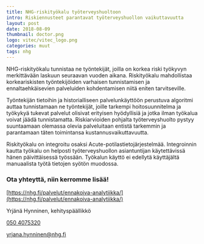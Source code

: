 ```yaml
---
title: NHG-riskityökalu työterveyshuoltoon
intro: Riskiennusteet parantavat työterveyshuollon vaikuttavuutta
layout: post
date: 2018-08-09
thumbnail: doctor.png
logo: vitec/vitec_logo.png
categories: muut
tags: nhg
---
```


NHG-riskityökalu tunnistaa ne työntekijät, joilla on korkea riski työkyvyn merkittävään laskuun seuraavan vuoden aikana.
Riskityökalu mahdollistaa korkeariskisten työntekijöiden varhaisen tunnistamisen ja ennaltaehkäisevien palveluiden kohdentamisen niitä eniten tarvitseville. 

Työntekijän tietoihin ja historialliseen palvelunkäyttöön perustuva algoritmi auttaa tunnistamaan ne työntekijät, joille tarkempi hoitosuunnitelma ja työkykyä tukevat palvelut olisivat erityisen hyödyllisiä ja jotka ilman työkalua voivat jäädä tunnistamatta. 
Riskiarvioiden pohjalta työterveyshuolto pystyy suuntaamaan olemassa olevia palveluitaan entistä tarkemmin ja parantamaan täten toimintansa kustannusvaikuttavuutta.

Riskityökalu on integroitu osaksi Acute-potilastietojärjestelmää. 
Integroinnin kautta työkalu on helposti työterveyshuollon asiantuntijan käytettävissä hänen päivittäisessä työssään. Työkalun käyttö ei edellytä käyttäjältä manuaalista työtä tietojen syötön muodossa.


### Ota yhteyttä, niin kerromme lisää!

[https://nhg.fi/palvelut/ennakoiva-analytiikka/](https://nhg.fi/palvelut/ennakoiva-analytiikka/)  

Yrjänä Hynninen, kehityspäällikkö 

[050 4075320](tel:0504075320)  

[yrjana.hynninen@nhg.fi](mailto://yrjana.hynninen@nhg.fi)



